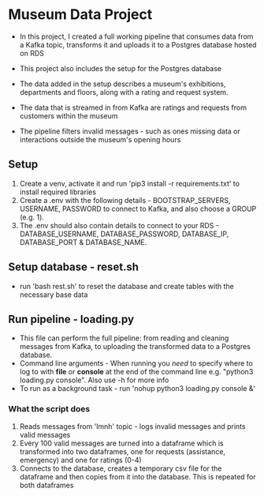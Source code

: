 # Museum Data Project

* In this project, I created a full working pipeline that consumes data from a Kafka topic, transforms it and uploads it to a Postgres database hosted on RDS
* This project also includes the setup for the Postgres database

* The data added in the setup describes a museum's exhibitions, departments and floors, along with a rating and request system.
* The data that is streamed in from Kafka are ratings and requests from customers within the museum
* The pipeline filters invalid messages - such as ones missing data or interactions outside the museum's opening hours

## Setup

1. Create a venv, activate it and run 'pip3 install -r requirements.txt' to install required libraries
2. Create a .env with the following details - BOOTSTRAP_SERVERS, USERNAME, PASSWORD to connect to Kafka, and also choose a GROUP (e.g. 1).
3. The .env should also contain details to connect to your RDS - DATABASE_USERNAME, DATABASE_PASSWORD, DATABASE_IP, DATABASE_PORT & DATABASE_NAME.

## Setup database - reset.sh
* run 'bash rest.sh' to reset the database and create tables with the necessary base data


## Run pipeline - loading.py

* This file can perform the full pipeline: from reading and cleaning messages from Kafka, to uploading the transformed data to a Postgres database.
* Command line arguments - When running you *need* to specify where to log to with __file__ or __console__ at the end of the command line e.g. "python3 loading.py console". Also use -h for more info
* To run as a background task - run 'nohup python3 loading.py console &'

### What the script does
1. Reads messages from 'lmnh' topic - logs invalid messages and prints valid messages
2. Every 100 valid messages are turned into a dataframe which is transformed into two dataframes, one for requests (assistance, emergency) and one for ratings (0-4)
3. Connects to the database, creates a temporary csv file for the dataframe and then copies from it into the database. This is repeated for both dataframes
